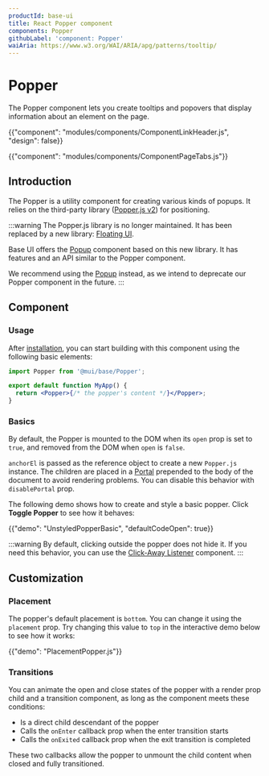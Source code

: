 ```yaml
---
productId: base-ui
title: React Popper component
components: Popper
githubLabel: 'component: Popper'
waiAria: https://www.w3.org/WAI/ARIA/apg/patterns/tooltip/
---
```


# Popper

<p class="description">The Popper component lets you create tooltips and popovers that display information about an element on the page.</p>

{{"component": "modules/components/ComponentLinkHeader.js", "design": false}}

{{"component": "modules/components/ComponentPageTabs.js"}}

## Introduction

The Popper is a utility component for creating various kinds of popups.
It relies on the third-party library ([Popper.js v2](https://popper.js.org/docs/v2/)) for positioning.

:::warning
The Popper.js library is no longer maintained.
It has been replaced by a new library: [Floating UI](https://floating-ui.com/).

Base UI offers the [Popup](/base-ui/react-popup/) component based on this new library.
It has features and an API similar to the Popper component.

We recommend using the [Popup](/base-ui/react-popup/) instead, as we intend to deprecate our Popper component in the future.
:::

## Component

### Usage

After [installation](/base-ui/getting-started/quickstart/#installation), you can start building with this component using the following basic elements:

```jsx
import Popper from '@mui/base/Popper';

export default function MyApp() {
  return <Popper>{/* the popper's content */}</Popper>;
}
```

### Basics

By default, the Popper is mounted to the DOM when its `open` prop is set to `true`, and removed from the DOM when `open` is `false`.

`anchorEl` is passed as the reference object to create a new `Popper.js` instance.
The children are placed in a [Portal](/base-ui/react-portal/) prepended to the body of the document to avoid rendering problems.
You can disable this behavior with `disablePortal` prop.

The following demo shows how to create and style a basic popper.
Click **Toggle Popper** to see how it behaves:

{{"demo": "UnstyledPopperBasic", "defaultCodeOpen": true}}

:::warning
By default, clicking outside the popper does not hide it.
If you need this behavior, you can use the [Click-Away Listener](/base-ui/react-click-away-listener/) component.
:::

## Customization

### Placement

The popper's default placement is `bottom`.
You can change it using the `placement` prop.
Try changing this value to `top` in the interactive demo below to see how it works:

{{"demo": "PlacementPopper.js"}}

### Transitions

You can animate the open and close states of the popper with a render prop child and a transition component, as long as the component meets these conditions:

- Is a direct child descendant of the popper
- Calls the `onEnter` callback prop when the enter transition starts
- Calls the `onExited` callback prop when the exit transition is completed

These two callbacks allow the popper to unmount the child content when closed and fully transitioned.
